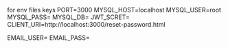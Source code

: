 for env files 
keys
PORT=3000
MYSQL_HOST=localhost
MYSQL_USER=root
MYSQL_PASS=
MYSQL_DB=
JWT_SCRET=
CLIENT_URI=http://localhost:3000/reset-password.html 


EMAIL_USER=
EMAIL_PASS=
